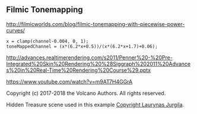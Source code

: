 ## Filmic Tonemapping

http://filmicworlds.com/blog/filmic-tonemapping-with-piecewise-power-curves/


```
x = clamp(channel-0.004, 0, 1);
toneMappedChannel = (x*(6.2*x+0.5))/(x*(6.2*x+1.7)+0.06);
```

http://advances.realtimerendering.com/s2011/Penner%20-%20Pre-Integrated%20Skin%20Rendering%20%28Siggraph%202011%20Advances%20in%20Real-Time%20Rendering%20Course%29.pptx

https://www.youtube.com/watch?v=m9AT7H4GGrA

Copyright (c) 2017-2018 the Volcano Authors. All rights reserved.

Hidden Treasure scene used in this example
[Copyright Laurynas Jurgila](http://www.blendswap.com/user/PigArt).
